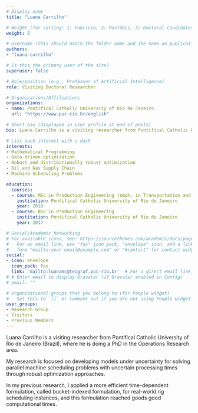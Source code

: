 ```yaml
---
# Display name
title: "Luana Carrilho"

# Weight (for sorting: 1: Fabricio, 2: Postdocs, 3: Doctoral Candidates, 4: Research Assistants, 5: Visitors)
weight: 5

# Username (this should match the folder name and the name on publications)
authors:
- "luana-carrilho"

# Is this the primary user of the site?
superuser: false

# Role/position (e.g., Professor of Artificial Intelligence)
role: Visiting Doctoral Researcher

# Organizations/Affiliations
organizations:
- name: Pontifical Catholic University of Rio de Janeiro
  url: "https://www.puc-rio.br/english"

# Short bio (displayed in user profile at end of posts)
bio: Luana Carrilho is a visiting researcher from Pontifical Catholic University of Rio de Janeiro (Brazil), where he is doing a PhD in the field of Operations Research.

# List each interest with a dash
interests:
- Mathematical Programming
- Data-driven optimization
- Robust and distributionally robust optimization
- Oil and Gas Supply Chain
- Machine Scheduling Problems

education:
  courses:
  - course: MSc in Production Engineering (emph. in Transportation and Logistics)
    institution: Pontifical Catholic University of Rio de Janeiro
    year: 2019
  - course: BSc in Production Engineering
    institution: Pontifical Catholic University of Rio de Janeiro
    year: 2017

# Social/Academic Networking
# For available icons, see: https://sourcethemes.com/academic/docs/page-builder/#icons
#   For an email link, use "fas" icon pack, "envelope" icon, and a link in the
#   form "mailto:your-email@example.com" or "#contact" for contact widget.
social:
- icon: envelope
  icon_pack: fas
  link: 'mailto:luanamc@tecgraf.puc-rio.br'  # For a direct email link, use "mailto:test@example.org".
# # Enter email to display Gravatar (if Gravatar enabled in Config)
# email: ""

# Organizational groups that you belong to (for People widget)
#   Set this to `[]` or comment out if you are not using People widget.
user_groups:
- Research Group
- Visitors
- Previous Members
---
```


Luana Carrilho is a visiting researcher from Pontifical Catholic University of Rio de Janeiro (Brazil), where he is doing a PhD in the Operations Research area.

My research is focused on developing models under uncertainty for solving parallel machine scheduling problems with uncertain processing times through robust optimization approaches.

In my previous research, I applied a more efficient time-dependent formulation, called bucket-indexed formulation, for real-world rig scheduling instances, and this formulation reached goods good computational times.
